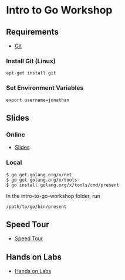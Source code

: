 # Intro to Go Workshop

## Requirements

- [Git](http://git-scm.com)

### Install Git (Linux)

    apt-get install git

### Set Environment Variables

    export username=jonathan

## Slides

### Online

- [Slides](https://go-talks.appspot.com/github.com/jonfriesen/intro-to-go-workshop/intro-to-go-workshop.slide#1)

### Local

```
$ go get golang.org/x/net
$ go get golang.org/x/tools
$ go install golang.org/x/tools/cmd/present
```

In the intro-to-go-workshop folder, run
```
/path/to/go/bin/present
```

## Speed Tour

- [Speed Tour](speed_tour.md)

## Hands on Labs

- [Hands on Labs](labs)
